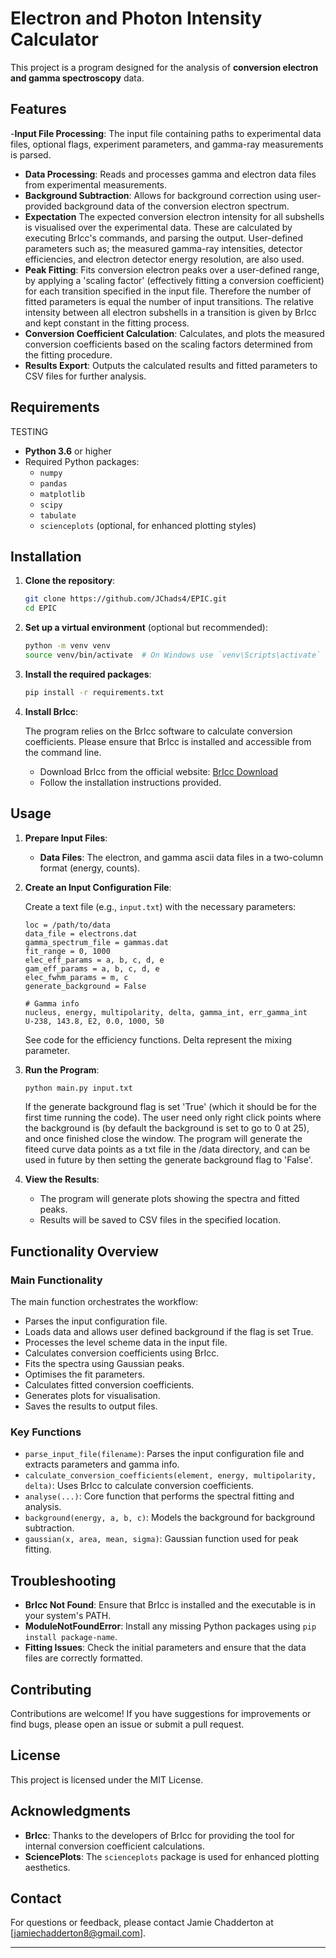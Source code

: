 
# Electron and Photon Intensity Calculator

This project is a program designed for the analysis of **conversion electron and gamma spectroscopy** data. 
## Features

-**Input File Processing**: The input file containing paths to experimental data files, optional flags, experiment parameters, and gamma-ray measurements is parsed.
- **Data Processing**: Reads and processes gamma and electron data files from experimental measurements.
- **Background Subtraction**: Allows for background correction using user-provided background data of the conversion electron spectrum.
- **Expectation** The expected conversion electron intensity for all subshells is visualised over the experimental data. These are calculated by executing BrIcc's commands, and parsing the output. User-defined parameters such as; the measured gamma-ray intensities, detector efficiencies, and electron detector energy resolution, are also used.
- **Peak Fitting**: Fits conversion electron peaks over a user-defined range, by applying a 'scaling factor' (effectively fitting a conversion coefficient) for each transition specified in the input file. Therefore the number of fitted parameters is equal the number of input transitions. The relative intensity between all electron subshells in a transition is given by BrIcc and kept constant in the fitting process.
- **Conversion Coefficient Calculation**: Calculates, and plots the measured conversion coefficients based on the scaling factors determined from the fitting procedure.
- **Results Export**: Outputs the calculated results and fitted parameters to CSV files for further analysis.

## Requirements
TESTING
- **Python 3.6** or higher
- Required Python packages:
  - `numpy`
  - `pandas`
  - `matplotlib`
  - `scipy`
  - `tabulate`
  - `scienceplots` (optional, for enhanced plotting styles)

## Installation

1. **Clone the repository**:

   ```bash
   git clone https://github.com/JChads4/EPIC.git
   cd EPIC
   ```

2. **Set up a virtual environment** (optional but recommended):

   ```bash
   python -m venv venv
   source venv/bin/activate  # On Windows use `venv\Scripts\activate`
   ```

3. **Install the required packages**:

   ```bash
   pip install -r requirements.txt
   ```

4. **Install BrIcc**:

   The program relies on the BrIcc software to calculate conversion coefficients. Please ensure that BrIcc is installed and accessible from the command line.

   - Download BrIcc from the official website: [BrIcc Download](https://www.nndc.bnl.gov/bricc/)
   - Follow the installation instructions provided.

## Usage

1. **Prepare Input Files**:

   - **Data Files**: The electron, and gamma ascii data files in a two-column format (energy, counts).

2. **Create an Input Configuration File**:

   Create a text file (e.g., `input.txt`) with the necessary parameters:

   ```
   loc = /path/to/data
   data_file = electrons.dat
   gamma_spectrum_file = gammas.dat
   fit_range = 0, 1000
   elec_eff_params = a, b, c, d, e
   gam_eff_params = a, b, c, d, e
   elec_fwhm_params = m, c 
   generate_background = False

   # Gamma info
   nucleus, energy, multipolarity, delta, gamma_int, err_gamma_int
   U-238, 143.8, E2, 0.0, 1000, 50
   ```
   See code for the efficiency functions. Delta represent the mixing parameter.

3. **Run the Program**:

   ```bash
   python main.py input.txt
   ```

   If the generate background flag is set 'True' (which it should be for the first time running the code). The user need only right click points where the background is (by default the background is set to go to 0 at 25), and once finished close the window. The program will generate the fiteed curve data points as a txt file in the /data directory, and can be used in future by then setting the generate background flag to 'False'.

4. **View the Results**:

   - The program will generate plots showing the spectra and fitted peaks.
   - Results will be saved to CSV files in the specified location.

## Functionality Overview

### Main Functionality

The main function orchestrates the workflow:

- Parses the input configuration file.
- Loads data and allows user defined background if the flag is set True.
- Processes the level scheme data in the input file.
- Calculates conversion coefficients using BrIcc.
- Fits the spectra using Gaussian peaks.
- Optimises the fit parameters.
- Calculates fitted conversion coefficients.
- Generates plots for visualisation.
- Saves the results to output files.

### Key Functions

- `parse_input_file(filename)`: Parses the input configuration file and extracts parameters and gamma info.
- `calculate_conversion_coefficients(element, energy, multipolarity, delta)`: Uses BrIcc to calculate conversion coefficients.
- `analyse(...)`: Core function that performs the spectral fitting and analysis.
- `background(energy, a, b, c)`: Models the background for background subtraction.
- `gaussian(x, area, mean, sigma)`: Gaussian function used for peak fitting.

## Troubleshooting

- **BrIcc Not Found**: Ensure that BrIcc is installed and the executable is in your system's PATH.
- **ModuleNotFoundError**: Install any missing Python packages using `pip install package-name`.
- **Fitting Issues**: Check the initial parameters and ensure that the data files are correctly formatted.

## Contributing

Contributions are welcome! If you have suggestions for improvements or find bugs, please open an issue or submit a pull request.

## License

This project is licensed under the MIT License.

## Acknowledgments

- **BrIcc**: Thanks to the developers of BrIcc for providing the tool for internal conversion coefficient calculations.
- **SciencePlots**: The `scienceplots` package is used for enhanced plotting aesthetics.

## Contact

For questions or feedback, please contact Jamie Chadderton at [jamiechadderton8@gmail.com].

---
